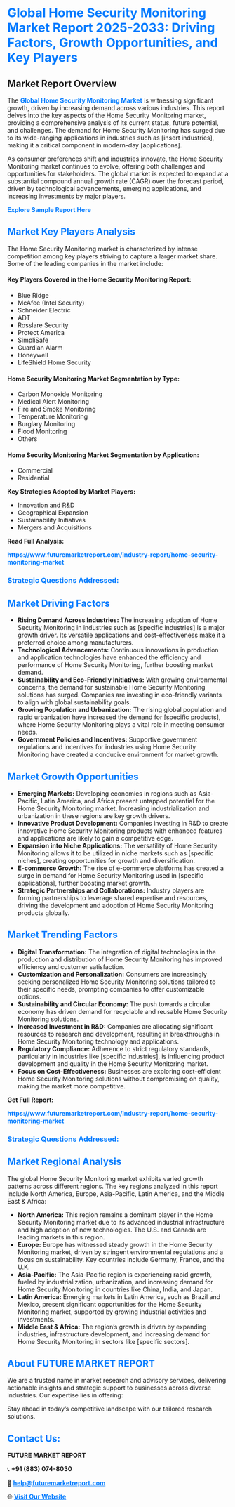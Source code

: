 <h1 style="color: #007BFF;">Global Home Security Monitoring Market Report 2025-2033: Driving Factors, Growth Opportunities, and Key Players</h1>

<section id="overview">
<h2>Market Report Overview</h2>
<p>The <a href="https://www.futuremarketreport.com/industry-report/home-security-monitoring-market" style="color: #007BFF; text-decoration: none;"><strong>Global Home Security Monitoring Market</strong></a> is witnessing significant growth, driven by increasing demand across various industries. This report delves into the key aspects of the Home Security Monitoring market, providing a comprehensive analysis of its current status, future potential, and challenges. The demand for Home Security Monitoring has surged due to its wide-ranging applications in industries such as [insert industries], making it a critical component in modern-day [applications].</p>
<p>As consumer preferences shift and industries innovate, the Home Security Monitoring market continues to evolve, offering both challenges and opportunities for stakeholders. The global market is expected to expand at a substantial compound annual growth rate (CAGR) over the forecast period, driven by technological advancements, emerging applications, and increasing investments by major players.</p>
</section>

<section id="overview">
<p><a href="https://www.futuremarketreport.com/request-sample/reportId=75550" style="color: #007BFF; text-decoration: none;"><strong>Explore Sample Report Here</strong></a></p>
</section>

<section id="key-players">
<h2 style="color: #007BFF;">Market Key Players Analysis</h2>
<p>The Home Security Monitoring market is characterized by intense competition among key players striving to capture a larger market share. Some of the leading companies in the market include:</p>
<h4>Key Players Covered in the Home Security Monitoring Report:</h4>
<ul><li>Blue Ridge</li><li>McAfee (Intel Security)</li><li>Schneider Electric</li><li>ADT</li><li>Rosslare Security</li><li>Protect America</li><li>SimpliSafe</li><li>Guardian Alarm</li><li>Honeywell</li><li>LifeShield Home Security</li></ul>
<h4>Home Security Monitoring Market Segmentation by Type:</h4>
<ul><li>Carbon Monoxide Monitoring</li><li>Medical Alert Monitoring</li><li>Fire and Smoke Monitoring</li><li>Temperature Monitoring</li><li>Burglary Monitoring</li><li>Flood Monitoring</li><li>Others</li></ul>

<h4>Home Security Monitoring Market Segmentation by Application:</h4>
<ul><li>Commercial</li><li>Residential</li></ul>
<p><strong>Key Strategies Adopted by Market Players:</strong></p>
<ul>
<li>Innovation and R&D</li>
<li>Geographical Expansion</li>
<li>Sustainability Initiatives</li>
<li>Mergers and Acquisitions</li>
</ul>
</section>

<section>
<p><strong>Read Full Analysis: </strong></p><a href="https://www.futuremarketreport.com/industry-report/home-security-monitoring-market" style="color: #007BFF; text-decoration: none;"><strong>https://www.futuremarketreport.com/industry-report/home-security-monitoring-market</strong></a>
<h3 style="color: #007BFF;">Strategic Questions Addressed:</h3>
</section>

<section id="driving-factors">
<h2 style="color: #007BFF;">Market Driving Factors</h2>
<ul>
<li><strong>Rising Demand Across Industries:</strong> The increasing adoption of Home Security Monitoring in industries such as [specific industries] is a major growth driver. Its versatile applications and cost-effectiveness make it a preferred choice among manufacturers.</li>
<li><strong>Technological Advancements:</strong> Continuous innovations in production and application technologies have enhanced the efficiency and performance of Home Security Monitoring, further boosting market demand.</li>
<li><strong>Sustainability and Eco-Friendly Initiatives:</strong> With growing environmental concerns, the demand for sustainable Home Security Monitoring solutions has surged. Companies are investing in eco-friendly variants to align with global sustainability goals.</li>
<li><strong>Growing Population and Urbanization:</strong> The rising global population and rapid urbanization have increased the demand for [specific products], where Home Security Monitoring plays a vital role in meeting consumer needs.</li>
<li><strong>Government Policies and Incentives:</strong> Supportive government regulations and incentives for industries using Home Security Monitoring have created a conducive environment for market growth.</li>
</ul>
</section>

<section id="growth-opportunities">
<h2 style="color: #007BFF;">Market Growth Opportunities</h2>
<ul>
<li><strong>Emerging Markets:</strong> Developing economies in regions such as Asia-Pacific, Latin America, and Africa present untapped potential for the Home Security Monitoring market. Increasing industrialization and urbanization in these regions are key growth drivers.</li>
<li><strong>Innovative Product Development:</strong> Companies investing in R&D to create innovative Home Security Monitoring products with enhanced features and applications are likely to gain a competitive edge.</li>
<li><strong>Expansion into Niche Applications:</strong> The versatility of Home Security Monitoring allows it to be utilized in niche markets such as [specific niches], creating opportunities for growth and diversification.</li>
<li><strong>E-commerce Growth:</strong> The rise of e-commerce platforms has created a surge in demand for Home Security Monitoring used in [specific applications], further boosting market growth.</li>
<li><strong>Strategic Partnerships and Collaborations:</strong> Industry players are forming partnerships to leverage shared expertise and resources, driving the development and adoption of Home Security Monitoring products globally.</li>
</ul>
</section>

<section id="trending-factors">
<h2 style="color: #007BFF;">Market Trending Factors</h2>
<ul>
<li><strong>Digital Transformation:</strong> The integration of digital technologies in the production and distribution of Home Security Monitoring has improved efficiency and customer satisfaction.</li>
<li><strong>Customization and Personalization:</strong> Consumers are increasingly seeking personalized Home Security Monitoring solutions tailored to their specific needs, prompting companies to offer customizable options.</li>
<li><strong>Sustainability and Circular Economy:</strong> The push towards a circular economy has driven demand for recyclable and reusable Home Security Monitoring solutions.</li>
<li><strong>Increased Investment in R&D:</strong> Companies are allocating significant resources to research and development, resulting in breakthroughs in Home Security Monitoring technology and applications.</li>
<li><strong>Regulatory Compliance:</strong> Adherence to strict regulatory standards, particularly in industries like [specific industries], is influencing product development and quality in the Home Security Monitoring market.</li>
<li><strong>Focus on Cost-Effectiveness:</strong> Businesses are exploring cost-efficient Home Security Monitoring solutions without compromising on quality, making the market more competitive.</li>
</ul>
</section>

<section>
<p><strong>Get Full Report: </strong></p><a href="https://www.futuremarketreport.com/industry-report/home-security-monitoring-market" style="color: #007BFF; text-decoration: none;"><strong>https://www.futuremarketreport.com/industry-report/home-security-monitoring-market</strong></a>
<h3 style="color: #007BFF;">Strategic Questions Addressed:</h3>
</section>


<section id="regional-analysis">
<h2 style="color: #007BFF;">Market Regional Analysis</h2>
<p>The global Home Security Monitoring market exhibits varied growth patterns across different regions. The key regions analyzed in this report include North America, Europe, Asia-Pacific, Latin America, and the Middle East & Africa:</p>
<ul>
<li><strong>North America:</strong> This region remains a dominant player in the Home Security Monitoring market due to its advanced industrial infrastructure and high adoption of new technologies. The U.S. and Canada are leading markets in this region.</li>
<li><strong>Europe:</strong> Europe has witnessed steady growth in the Home Security Monitoring market, driven by stringent environmental regulations and a focus on sustainability. Key countries include Germany, France, and the U.K.</li>
<li><strong>Asia-Pacific:</strong> The Asia-Pacific region is experiencing rapid growth, fueled by industrialization, urbanization, and increasing demand for Home Security Monitoring in countries like China, India, and Japan.</li>
<li><strong>Latin America:</strong> Emerging markets in Latin America, such as Brazil and Mexico, present significant opportunities for the Home Security Monitoring market, supported by growing industrial activities and investments.</li>
<li><strong>Middle East & Africa:</strong> The region’s growth is driven by expanding industries, infrastructure development, and increasing demand for Home Security Monitoring in sectors like [specific sectors].</li>
</ul>
</section>

<footer>
<h2 style="color: #007BFF;">About FUTURE MARKET REPORT</h2>
<p>We are a trusted name in market research and advisory services, delivering actionable insights and strategic support to businesses across diverse industries. Our expertise lies in offering:</p>

<p>Stay ahead in today’s competitive landscape with our tailored research solutions.</p>

<h2 style="color: #007BFF;">Contact Us:</h2>
<p><strong>FUTURE MARKET REPORT</strong></p>
<p>📞 <strong>+91 (883) 074-8030</strong></p>
<p>📧 <strong><a href="mailto:help@futuremarketreport.com" style="color: #007BFF;">help@futuremarketreport.com</a></strong></p>
<p>🌐 <strong><a href="https://www.futuremarketreport.com/" style="color: #007BFF;">Visit Our Website</a></strong></p>
</footer>